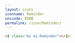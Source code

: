 ```yaml
---
layout: icons
iconname: Reminder
unicode: EDBB
permalink: /icon/Reminder/
---
```


``` html
<i class="mi mi-Reminder"></i>
```
